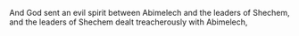 And God sent an evil spirit between Abimelech and the leaders of Shechem, and the leaders of Shechem dealt treacherously with Abimelech,
